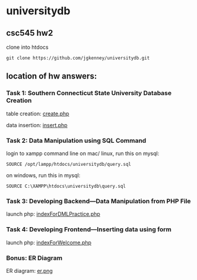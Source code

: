 # universitydb
## csc545 hw2 

clone into htdocs

    git clone https://github.com/jgkenney/universitydb.git

## location of hw answers:

### Task 1: Southern Connecticut State University Database Creation
table creation: [create.php](https://github.com/jgkenney/universitydb/tree/master/create.php)

data insertion: [insert.php](https://github.com/jgkenney/universitydb/tree/master/insert.php)



### Task 2: Data Manipulation using SQL Command
login to xampp command line
on mac/ linux, run this on mysql:

    SOURCE /opt/lampp/htdocs/universitydb/query.sql
    
on windows, run this in mysql:

    SOURCE C:\XAMPP\htdocs\universitydb\query.sql

### Task 3: Developing Backend—Data Manipulation from PHP File
launch php: [indexForDMLPractice.php](https:localhost:8080/univrsitydb/indexForDMLPractice.php)

### Task 4: Developing Frontend—Inserting data using form
launch php: [indexForWelcome.php](https:localhost:8080/univrsitydb/indexForWelcome.php)

### Bonus: ER Diagram
ER diagram: [er.png](https://github.com/jgkenney/universitydb/tree/master/er.png)

